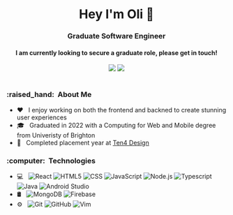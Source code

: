 <h1 align="center"> Hey I'm Oli 👋</h1>

<h3 align="center">Graduate Software Engineer</h3>

<h4 align="center">I am currently looking to secure a graduate role, please get in touch!</h4>

<div align="center">
<a href="https://www.linkedin.com/in/oliver-knight-13804b176/"><img src="https://img.shields.io/badge/LinkedIn-Oli Knight-blue?style=for-the-badge&logo=linkedin"/></a>
<a href="mailto:coreymunn3@gmail.com"><img src="https://img.shields.io/badge/Email-olidknight@gmail.com-blue?style=for-the-badge&logo=gmail"></a>
</div>
<br />
<h3>:raised_hand: &nbsp;About Me </h3>

- :heart: &nbsp; I enjoy working on both the frontend and backned to create stunning user experiences
- :mortar_board: &nbsp; Graduated in 2022 with a Computing for Web and Mobile degree from Univeristy of Brighton
- :briefcase: &nbsp; Completed placement year at <a href="https://www.ten4design.co.uk/">Ten4 Design</a> 

<h3> :computer: &nbsp;Technologies</h3>

- 💻 &nbsp;
  ![React](https://img.shields.io/badge/-React-333333?style=flat-square&logo=react)
  ![HTML5](https://img.shields.io/badge/-HTML5-333333?style=flat-square&logo=HTML5)
  ![CSS](https://img.shields.io/badge/-CSS-333333?style=flat-square&logo=CSS3&logoColor=1572B6)
  ![JavaScript](https://img.shields.io/badge/-JavaScript-333333?style=flat-square&logo=javascript)
  ![Node.js](https://img.shields.io/badge/-Node.js-333333?style=flat-square&logo=node.js)
  ![Typescript](https://img.shields.io/badge/TypeScript-333333?style=flat-square&logo=typescript&logoColor=blue)
  ![Java](https://img.shields.io/badge/-Java-333333?style=flat-square&logo=java&logoColor=orange)
  ![Android Studio](https://img.shields.io/badge/-Android%20Studio-333333?style=flat-square&logo=android-studio)
- 🛢 &nbsp;
  ![MongoDB](https://img.shields.io/badge/-MongoDB-333333?style=flat-square&logo=mongodb)
   ![Firebase](https://img.shields.io/badge/-Firebase-333333?style=flat-square&logo=firebase)
- ⚙️ &nbsp;
  ![Git](https://img.shields.io/badge/-Git-333333?style=flat-square&logo=git)
  ![GitHub](https://img.shields.io/badge/-GitHub-333333?style=flat-square&logo=github)
  ![Vim](https://img.shields.io/badge/-Vim-333333?style=flat-square&logo=vim&logoColor=007ACC)




